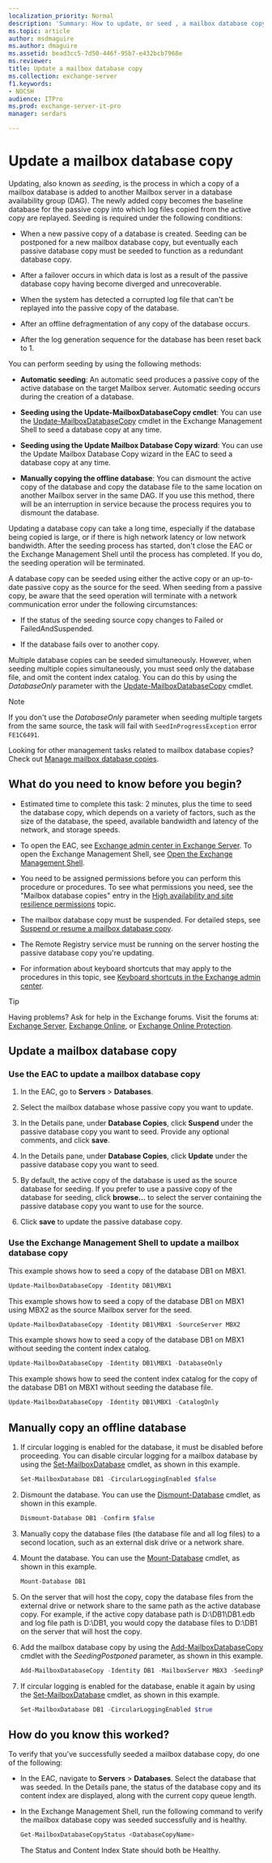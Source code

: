 ```yaml
---
localization_priority: Normal
description: 'Summary: How to update, or seed , a mailbox database copy in Exchange Server 2016 or Exchange Server 2019.'
ms.topic: article
author: msdmaguire
ms.author: dmaguire
ms.assetid: bead3cc5-7d50-446f-95b7-e432bcb7968e
ms.reviewer:
title: Update a mailbox database copy
ms.collection: exchange-server
f1.keywords:
- NOCSH
audience: ITPro
ms.prod: exchange-server-it-pro
manager: serdars

---
```


# Update a mailbox database copy

Updating, also known as *seeding*, is the process in which a copy of a mailbox database is added to another Mailbox server in a database availability group (DAG). The newly added copy becomes the baseline database for the passive copy into which log files copied from the active copy are replayed. Seeding is required under the following conditions:

- When a new passive copy of a database is created. Seeding can be postponed for a new mailbox database copy, but eventually each passive database copy must be seeded to function as a redundant database copy.

- After a failover occurs in which data is lost as a result of the passive database copy having become diverged and unrecoverable.

- When the system has detected a corrupted log file that can't be replayed into the passive copy of the database.

- After an offline defragmentation of any copy of the database occurs.

- After the log generation sequence for the database has been reset back to 1.

You can perform seeding by using the following methods:

- **Automatic seeding**: An automatic seed produces a passive copy of the active database on the target Mailbox server. Automatic seeding occurs during the creation of a database.

- **Seeding using the Update-MailboxDatabaseCopy cmdlet**: You can use the [Update-MailboxDatabaseCopy](https://docs.microsoft.com/powershell/module/exchange/update-mailboxdatabasecopy) cmdlet in the Exchange Management Shell to seed a database copy at any time.

- **Seeding using the Update Mailbox Database Copy wizard**: You can use the Update Mailbox Database Copy wizard in the EAC to seed a database copy at any time.

- **Manually copying the offline database**: You can dismount the active copy of the database and copy the database file to the same location on another Mailbox server in the same DAG. If you use this method, there will be an interruption in service because the process requires you to dismount the database.

Updating a database copy can take a long time, especially if the database being copied is large, or if there is high network latency or low network bandwidth. After the seeding process has started, don't close the EAC or the Exchange Management Shell until the process has completed. If you do, the seeding operation will be terminated.

A database copy can be seeded using either the active copy or an up-to-date passive copy as the source for the seed. When seeding from a passive copy, be aware that the seed operation will terminate with a network communication error under the following circumstances:

- If the status of the seeding source copy changes to Failed or FailedAndSuspended.

- If the database fails over to another copy.

Multiple database copies can be seeded simultaneously. However, when seeding multiple copies simultaneously, you must seed only the database file, and omit the content index catalog. You can do this by using the _DatabaseOnly_ parameter with the [Update-MailboxDatabaseCopy](https://docs.microsoft.com/powershell/module/exchange/update-mailboxdatabasecopy) cmdlet.

> [!NOTE]
> If you don't use the _DatabaseOnly_ parameter when seeding multiple targets from the same source, the task will fail with `SeedInProgressException` error `FE1C6491`.

Looking for other management tasks related to mailbox database copies? Check out [Manage mailbox database copies](manage-database-copies.md).

## What do you need to know before you begin?

- Estimated time to complete this task: 2 minutes, plus the time to seed the database copy, which depends on a variety of factors, such as the size of the database, the speed, available bandwidth and latency of the network, and storage speeds.

- To open the EAC, see [Exchange admin center in Exchange Server](../../architecture/client-access/exchange-admin-center.md). To open the Exchange Management Shell, see [Open the Exchange Management Shell](https://docs.microsoft.com/powershell/exchange/open-the-exchange-management-shell).

- You need to be assigned permissions before you can perform this procedure or procedures. To see what permissions you need, see the "Mailbox database copies" entry in the [High availability and site resilience permissions](../../permissions/feature-permissions/ha-permissions.md) topic.

- The mailbox database copy must be suspended. For detailed steps, see [Suspend or resume a mailbox database copy](suspend-resume-db-copies.md).

- The Remote Registry service must be running on the server hosting the passive database copy you're updating.

- For information about keyboard shortcuts that may apply to the procedures in this topic, see [Keyboard shortcuts in the Exchange admin center](../../about-documentation/exchange-admin-center-keyboard-shortcuts.md).

> [!TIP]
> Having problems? Ask for help in the Exchange forums. Visit the forums at: [Exchange Server](https://social.technet.microsoft.com/forums/office/home?category=exchangeserver), [Exchange Online](https://social.technet.microsoft.com/forums/msonline/home?forum=onlineservicesexchange), or [Exchange Online Protection](https://social.technet.microsoft.com/forums/forefront/home?forum=FOPE).

## Update a mailbox database copy

### Use the EAC to update a mailbox database copy

1. In the EAC, go to **Servers** \> **Databases**.

2. Select the mailbox database whose passive copy you want to update.

3. In the Details pane, under **Database Copies**, click **Suspend** under the passive database copy you want to seed. Provide any optional comments, and click **save**.

4. In the Details pane, under **Database Copies**, click **Update** under the passive database copy you want to seed.

5. By default, the active copy of the database is used as the source database for seeding. If you prefer to use a passive copy of the database for seeding, click **browse...** to select the server containing the passive database copy you want to use for the source.

6. Click **save** to update the passive database copy.

### Use the Exchange Management Shell to update a mailbox database copy

This example shows how to seed a copy of the database DB1 on MBX1.

```powershell
Update-MailboxDatabaseCopy -Identity DB1\MBX1
```

This example shows how to seed a copy of the database DB1 on MBX1 using MBX2 as the source Mailbox server for the seed.

```powershell
Update-MailboxDatabaseCopy -Identity DB1\MBX1 -SourceServer MBX2
```

This example shows how to seed a copy of the database DB1 on MBX1 without seeding the content index catalog.

```powershell
Update-MailboxDatabaseCopy -Identity DB1\MBX1 -DatabaseOnly
```

This example shows how to seed the content index catalog for the copy of the database DB1 on MBX1 without seeding the database file.

```powershell
Update-MailboxDatabaseCopy -Identity DB1\MBX1 -CatalogOnly
```

## Manually copy an offline database

1. If circular logging is enabled for the database, it must be disabled before proceeding. You can disable circular logging for a mailbox database by using the [Set-MailboxDatabase](https://docs.microsoft.com/powershell/module/exchange/set-mailboxdatabase) cmdlet, as shown in this example.

   ```powershell
   Set-MailboxDatabase DB1 -CircularLoggingEnabled $false
   ```

2. Dismount the database. You can use the [Dismount-Database](https://docs.microsoft.com/powershell/module/exchange/dismount-database) cmdlet, as shown in this example.

   ```powershell
   Dismount-Database DB1 -Confirm $false
   ```

3. Manually copy the database files (the database file and all log files) to a second location, such as an external disk drive or a network share.

4. Mount the database. You can use the [Mount-Database](https://docs.microsoft.com/powershell/module/exchange/mount-database) cmdlet, as shown in this example.

   ```powershell
   Mount-Database DB1
   ```

5. On the server that will host the copy, copy the database files from the external drive or network share to the same path as the active database copy. For example, if the active copy database path is D:\DB1\DB1.edb and log file path is D:\DB1, you would copy the database files to D:\DB1 on the server that will host the copy.

6. Add the mailbox database copy by using the [Add-MailboxDatabaseCopy](https://docs.microsoft.com/powershell/module/exchange/add-mailboxdatabasecopy) cmdlet with the _SeedingPostponed_ parameter, as shown in this example.

   ```powershell
   Add-MailboxDatabaseCopy -Identity DB1 -MailboxServer MBX3 -SeedingPostponed
   ```

7. If circular logging is enabled for the database, enable it again by using the [Set-MailboxDatabase](https://docs.microsoft.com/powershell/module/exchange/set-mailboxdatabase) cmdlet, as shown in this example.

   ```powershell
   Set-MailboxDatabase DB1 -CircularLoggingEnabled $true
   ```

## How do you know this worked?

To verify that you've successfully seeded a mailbox database copy, do one of the following:

- In the EAC, navigate to **Servers** \> **Databases**. Select the database that was seeded. In the Details pane, the status of the database copy and its content index are displayed, along with the current copy queue length.

- In the Exchange Management Shell, run the following command to verify the mailbox database copy was seeded successfully and is healthy.

  ```powershell
  Get-MailboxDatabaseCopyStatus <DatabaseCopyName>
  ```

  The Status and Content Index State should both be Healthy.
